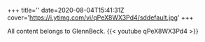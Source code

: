 +++
title=''
date=2020-08-04T15:41:31Z
cover='https://i.ytimg.com/vi/qPeX8WX3Pd4/sddefault.jpg'
+++

All content belongs to GlennBeck.
{{< youtube qPeX8WX3Pd4 >}}
